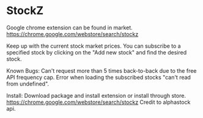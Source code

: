 # StockZ
Google chrome extension can be found in market.
https://chrome.google.com/webstore/search/stockz

Keep up with the current stock market prices.
You can subscribe to a specified stock by clicking on the "Add new stock" and find the desired stock.

Known Bugs:
Can't request more than 5 times back-to-back due to the free API frequency cap.
Error when loading the subscribed stocks "can't read from undefined".

Install:
Download package and install extension or install through store.
https://chrome.google.com/webstore/search/stockz
Credit to alphastock api.
